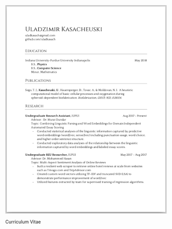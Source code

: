 [![pdf_preview][CV_Preview]][Curriculum Vitae]

Curriculum Vitae

[CV_Preview]: /_material/other_papers/previews/CV_Preview.png "Curriculum Vitae"
[Curriculum Vitae]: /_material/other_papers/CV_UladKasach.pdf
